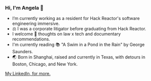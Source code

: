 ### Hi, I'm Angela 👋

- I’m currently working as a resident for Hack Reactor's software engineering immersive.
- :balance_scale: I was a corporate litigator before graduating from Hack Reactor.
- I welcome 💬 thoughts on law x tech and documentary recommendations.
- I'm currently reading :books: "A Swim in a Pond in the Rain" by George Saunders.
- :earth_asia: Born in Shanghai, raised and currently in Texas, with detours in Boston, Chicago, and New York.

<a href="https://www.linkedin.com/in/angela-y-wu111/">My LinkedIn, for more.</a>
